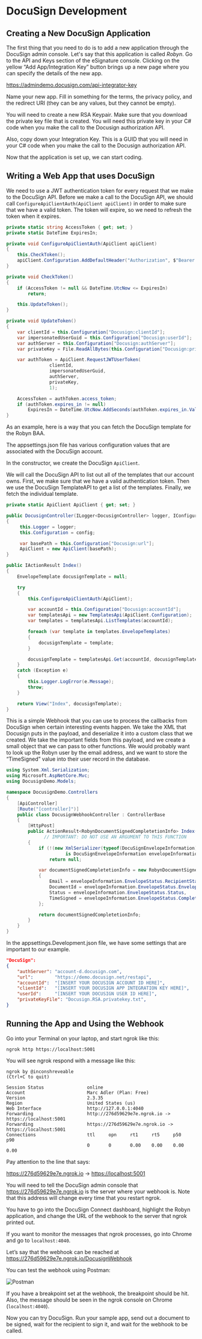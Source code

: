 # DocuSign Development

## Creating a New DocuSign Application

The first thing that you need to do is to add a new application through the DocuSign admin console. Let's say that this application is called *Robyn*. Go to the API and Keys section of the eSignature console. Clicking on the yellow “Add App/Integration Key” button brings up a new page where you can specify the details of the new app.

<https://admindemo.docusign.com/api-integrator-key>

Name your new app. Fill in something for the terms, the privacy policy, and the redirect URI (they can be any values, but they cannot be empty).

You will need to create a new RSA Keypair. Make sure that you download the private key file that is created. You will need this private key in your C# code when you make the call to the Docusign authorization API.

Also, copy down your Integration Key. This is a GUID that you will need in your C# code when you make the call to the Docusign authorization API.

Now that the application is set up, we can start coding.

## Writing a Web App that uses DocuSign

We need to use a JWT authentication token for every request that we make to the DocuSign API. Before we make a call to the DocuSign API, we should call `ConfigureApiClientAuth(ApiClient apiClient)` in order to make sure that we have a valid token. The token will expire, so we need to refresh the token when it expires.

```cs
private static string AccessToken { get; set; }
private static DateTime ExpiresIn;

private void ConfigureApiClientAuth(ApiClient apiClient)
{
    this.CheckToken();
    apiClient.Configuration.AddDefaultHeader("Authorization", $"Bearer {AccessToken}");
}

private void CheckToken()
{
    if (AccessToken != null && DateTime.UtcNow <= ExpiresIn)
        return;

    this.UpdateToken();
}

private void UpdateToken()
{
    var clientId = this.Configuration["Docusign:clientId"];
    var impersonatedUserGuid = this.Configuration["Docusign:userId"];
    var authServer = this.Configuration["Docusign:authServer"];
    var privateKey = File.ReadAllBytes(this.Configuration["Docusign:privateKeyFile"]);

    var authToken = ApiClient.RequestJWTUserToken(
                clientId,
                impersonatedUserGuid,
                authServer,
                privateKey,
                1);

    AccessToken = authToken.access_token;
    if (authToken.expires_in != null)
        ExpiresIn = DateTime.UtcNow.AddSeconds(authToken.expires_in.Value);
}
```

As an example, here is a way that you can fetch the DocuSign template for the Robyn BAA.

The appsettings.json file has various configuration values that are associated with the DocuSign account.

In the constructor, we create the DocuSign `ApiClient`.

We will call the DocuSign API to list out all of the templates that our account owns. First, we make sure that we have a valid authentication token. Then we use the DocuSign TemplateAPI to get a list of the templates. Finally, we fetch the individual template.

```cs
private static ApiClient ApiClient { get; set; }

public DocusignController(ILogger<DocusignController> logger, IConfiguration config)
{
     this.Logger = logger;
     this.Configuration = config;

     var basePath = this.Configuration["Docusign:url"];
     ApiClient = new ApiClient(basePath);
}

public IActionResult Index()
{
    EnvelopeTemplate docusignTemplate = null;

    try
    {
        this.ConfigureApiClientAuth(ApiClient);

        var accountId = this.Configuration["Docusign:accountId"];
        var templatesApi = new TemplatesApi(ApiClient.Configuration);
        var templates = templatesApi.ListTemplates(accountId);

        foreach (var template in templates.EnvelopeTemplates)
        {
            docusignTemplate = template;
        }

        docusignTemplate = templatesApi.Get(accountId, docusignTemplate.TemplateId);
    }
    catch (Exception e)
    {
        this.Logger.LogError(e.Message);
        throw;
    }

    return View("Index", docusignTemplate);
}
```

This is a simple Webhook that you can use to process the callbacks from DocuSign when certain interesting events happen. We take the XML that Docusign puts in the payload, and deserialize it into a custom class that we created. We take the important fields from this payload, and we create a small object that we can pass to other functions. We would probably want to look up the Robyn user by the email address, and we want to store the “TimeSigned” value into their user record in the database.

```cs
using System.Xml.Serialization;
using Microsoft.AspNetCore.Mvc;
using DocusignDemo.Models;

namespace DocusignDemo.Controllers
{
    [ApiController]
    [Route("[controller]")]
    public class DocusignWebhookController : ControllerBase
    {
        [HttpPost]
        public ActionResult<RobynDocumentSignedCompletetionInfo> Index()  
              // IMPORTANT: DO NOT USE AN ARGUMENT TO THIS FUNCTION
        {
            if (!(new XmlSerializer(typeof(DocuSignEnvelopeInformation)).Deserialize(Request.Body)
                      is DocuSignEnvelopeInformation envelopeInformation))
                return null;

            var documentSignedCompletetionInfo = new RobynDocumentSignedCompletetionInfo
            {
                Email = envelopeInformation.EnvelopeStatus.RecipientStatuses[0].RecipientStatus.Email,
                DocumentId = envelopeInformation.EnvelopeStatus.EnvelopeID,
                Status = envelopeInformation.EnvelopeStatus.Status,
                TimeSigned = envelopeInformation.EnvelopeStatus.Completed,
            };

            return documentSignedCompletetionInfo;
        }
    }
}
```

In the appsettings.Development.json file, we have some settings that are important to our example.

```json
"DocuSign":
{
    "authServer": "account-d.docusign.com",
    "url":        "https://demo.docusign.net/restapi",
    "accountId":  "[INSERT YOUR DOCUSIGN ACCOUNT ID HERE]",
    "clientId":   "[INSERT YOUR DOCUSIGN APP INTEGRATION KEY HERE]",
    "userId":     "[INSERT YOUR DOCUSIGN USER ID HERE]",
    "privateKeyFile": "Docusign.RSA.privatekey.txt",
}
```

## Running the App and Using the Webhook

Go into your Terminal on your laptop, and start ngrok like this:

`ngrok http https://localhost:5001`

You will see ngrok respond with a message like this:

```shell
ngrok by @inconshreveable                                                                                                                       (Ctrl+C to quit)

Session Status                online
Account                       Marc Adler (Plan: Free)
Version                       2.3.35
Region                        United States (us)
Web Interface                 http://127.0.0.1:4040
Forwarding                    http://276d59629e7e.ngrok.io -> https://localhost:5001
Forwarding                    https://276d59629e7e.ngrok.io -> https://localhost:5001
Connections                   ttl     opn     rt1     rt5     p50     p90
                              0       0       0.00    0.00    0.00    0.00
```

Pay attention to the line that says:

<https://276d59629e7e.ngrok.io> -> <https://localhost:5001>

You will need to tell the DocuSign admin console that <https://276d59629e7e.ngrok.io> is the server where your webhook is. Note that this address will change every time that you restart ngrok.

You have to go into the DocuSign Connect dashboard, highlight the Robyn application, and change the URL of the webhook to the server that ngrok printed out.

If you want to monitor the messages that ngrok processes, go into Chrome and go to `localhost:4040`.

Let’s say that the webhook can be reached at <https://276d59629e7e.ngrok.io/DocusignWebhook>

You can test the webhook using Postman:

![Postman](./Documentation/Images/Postman.png)

If you have a breakpoint set at the webhook, the breakpoint should be hit. Also, the message should be seen in the ngrok console on Chrome (`localhost:4040`).

Now you can try DocuSign. Run your sample app, send out a document to be signed, wait for the recipient to sign it, and wait for the webhook to be called.
